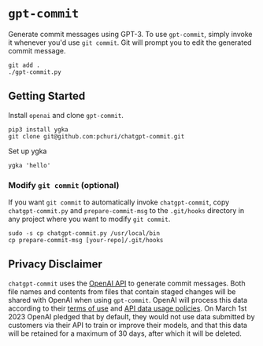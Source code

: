 # `gpt-commit`

Generate commit messages using GPT-3. To use `gpt-commit`, simply invoke it whenever you'd use `git commit`. Git will prompt you to edit the generated commit message.

```
git add .
./gpt-commit.py
```

## Getting Started

Install `openai` and clone `gpt-commit`.

```
pip3 install ygka
git clone git@github.com:pchuri/chatgpt-commit.git
```


Set up ygka
```
ygka 'hello'
```

### Modify `git commit` (optional)
If you want `git commit` to automatically invoke `chatgpt-commit`, copy `chatgpt-commit.py` and `prepare-commit-msg` to the `.git/hooks` directory in any project where you want to modify `git commit`.

```
sudo -s cp chatgpt-commit.py /usr/local/bin
cp prepare-commit-msg [your-repo]/.git/hooks
```

## Privacy Disclaimer
`chatgpt-commit` uses the [OpenAI API](https://platform.openai.com/docs) to generate commit messages. Both file names and contents from files that contain staged changes will be shared with OpenAI when using `gpt-commit`. OpenAI will process this data according to their [terms of use](https://openai.com/policies/terms-of-use) and [API data usage policies](https://openai.com/policies/api-data-usage-policies). On March 1st 2023 OpenAI pledged that by default, they would not use data submitted by customers via their API to train or improve their models, and that this data will be retained for a maximum of 30 days, after which it will be deleted. 
